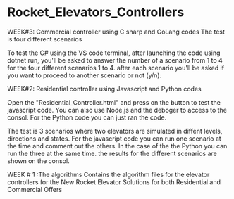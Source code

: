 # Rocket_Elevators_Controllers

WEEK#3: Commercial controller using C sharp and GoLang codes
The test is four different scenarios

To test the C# using the VS code terminal, after launching the code using dotnet run, you'll be asked to answer the number of a scenario from 1 to 4 for the four different scenarios 1 to 4. after each scenario you'll be asked  if you want to proceed to another scenario or not (y/n).


WEEK#2: Residential controller using Javascript and Python codes

Open the "Residential_Controller.html" and press on the button to test the javascript code. You can also use Node.js and the deboger to access to the consol. For the Python code you can just ran the code.

The test is 3 scenarios where two elevators are simulated in diffent levels, directions and states. For the javascript code you can run one scenario at the time and comment out the others. In the case of the the Python you can run the three at the same time. the results for the different scenarios are shown on the consol.


WEEK # 1 :The algorithms
Contains the algorithm files for the elevator controllers for the New Rocket Elevator Solutions for both Residential and Commercial Offers

